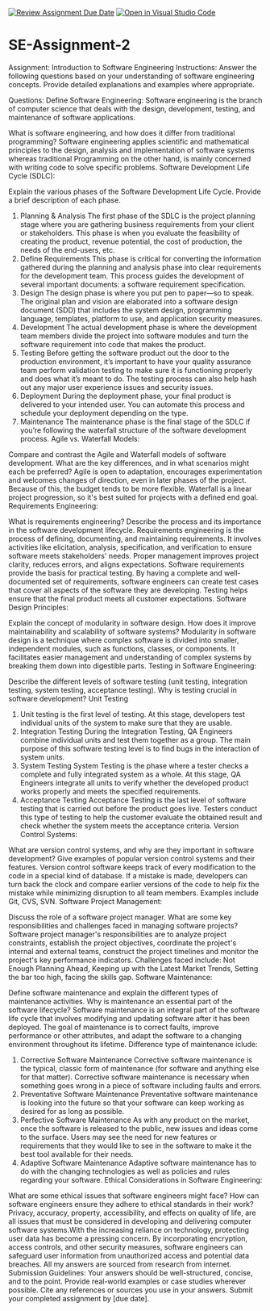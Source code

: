 [![Review Assignment Due Date](https://classroom.github.com/assets/deadline-readme-button-24ddc0f5d75046c5622901739e7c5dd533143b0c8e959d652212380cedb1ea36.svg)](https://classroom.github.com/a/-ucQIGTc)
[![Open in Visual Studio Code](https://classroom.github.com/assets/open-in-vscode-718a45dd9cf7e7f842a935f5ebbe5719a5e09af4491e668f4dbf3b35d5cca122.svg)](https://classroom.github.com/online_ide?assignment_repo_id=15223568&assignment_repo_type=AssignmentRepo)
# SE-Assignment-2
Assignment: Introduction to Software Engineering
Instructions:
Answer the following questions based on your understanding of software engineering concepts. Provide detailed explanations and examples where appropriate.

Questions:
Define Software Engineering:
Software engineering is the branch of computer science that deals with the design, development, testing, and maintenance of software applications. 

What is software engineering, and how does it differ from traditional programming?
Software engineering applies scientific and mathematical principles to the design, analysis and implementation of software systems whereas traditional Programming on the other hand, is mainly concerned with writing code to solve specific problems.
Software Development Life Cycle (SDLC):
 
Explain the various phases of the Software Development Life Cycle. Provide a brief description of each phase.
1. Planning & Analysis
The first phase of the SDLC is the project planning stage where you are gathering business requirements from your client or stakeholders. This phase is when you evaluate the feasibility of creating the product, revenue potential, the cost of production, the needs of the end-users, etc.
2. Define Requirements
This phase is critical for converting the information gathered during the planning and analysis phase into clear requirements for the development team. This process guides the development of several important documents: a software requirement specification.
3. Design
The design phase is where you put pen to paper—so to speak. The original plan and vision are elaborated into a software design document (SDD) that includes the system design, programming language, templates, platform to use, and application security measures. 
4. Development
The actual development phase is where the development team members divide the project into software modules and turn the software requirement into code that makes the product. 
5. Testing
Before getting the software product out the door to the production environment, it’s important to have your quality assurance team perform validation testing to make sure it is functioning properly and does what it’s meant to do. The testing process can also help hash out any major user experience issues and security issues. 
6. Deployment
During the deployment phase, your final product is delivered to your intended user. You can automate this process and schedule your deployment depending on the type.
7. Maintenance
The maintenance phase is the final stage of the SDLC if you’re following the waterfall structure of the software development process.
Agile vs. Waterfall Models:

Compare and contrast the Agile and Waterfall models of software development. What are the key differences, and in what scenarios might each be preferred?
Agile is open to adaptation, encourages experimentation and welcomes changes of direction, even in later phases of the project. Because of this, the budget tends to be more flexible. Waterfall is a linear project progression, so it's best suited for projects with a defined end goal.
Requirements Engineering:

What is requirements engineering? Describe the process and its importance in the software development lifecycle.
Requirements engineering is the process of defining, documenting, and maintaining requirements. It involves activities like elicitation, analysis, specification, and verification to ensure software meets stakeholders' needs. Proper management improves project clarity, reduces errors, and aligns expectations. Software requirements provide the basis for practical testing. By having a complete and well-documented set of requirements, software engineers can create test cases that cover all aspects of the software they are developing. Testing helps ensure that the final product meets all customer expectations.
Software Design Principles:

Explain the concept of modularity in software design. How does it improve maintainability and scalability of software systems?
Modularity in software design is a technique where complex software is divided into smaller, independent modules, such as functions, classes, or components. It facilitates easier management and understanding of complex systems by breaking them down into digestible parts.
Testing in Software Engineering:

Describe the different levels of software testing (unit testing, integration testing, system testing, acceptance testing). Why is testing crucial in software development?
Unit Testing
1. Unit testing is the first level of testing. At this stage, developers test individual units of the system to make sure that they are usable. 
2. Integration Testing
During the Integration Testing, QA Engineers combine individual units and test them together as a group. The main purpose of this software testing level is to find bugs in the interaction of system units.
3. System Testing
System Testing is the phase where a tester checks a complete and fully integrated system as a whole. At this stage, QA Engineers integrate all units to verify whether the developed product works properly and meets the specified requirements. 
4. Acceptance Testing
Acceptance Testing is the last level of software testing that is carried out before the product goes live. Testers conduct this type of testing to help the customer evaluate the obtained result and check whether the system meets the acceptance criteria. 
Version Control Systems:

What are version control systems, and why are they important in software development? Give examples of popular version control systems and their features.
Version control software keeps track of every modification to the code in a special kind of database. If a mistake is made, developers can turn back the clock and compare earlier versions of the code to help fix the mistake while minimizing disruption to all team members. Examples include Git, CVS, SVN.
Software Project Management:

Discuss the role of a software project manager. What are some key responsibilities and challenges faced in managing software projects?
Software project manager's responsibilities are to analyze project constraints, establish the project objectives, coordinate the project's internal and external teams, construct the project timelines and monitor the project's key performance indicators. Challenges faced include: Not Enough Planning Ahead, Keeping up with the Latest Market Trends, Setting the bar too high, facing the skills gap.
Software Maintenance:

Define software maintenance and explain the different types of maintenance activities. Why is maintenance an essential part of the software lifecycle?
Software maintenance is an integral part of the software life cycle that involves modifying and updating software after it has been deployed. The goal of maintenance is to correct faults, improve performance or other attributes, and adapt the software to a changing environment throughout its lifetime. Difference type of maintenance iclude: 
1. Corrective Software Maintenance
Corrective software maintenance is the typical, classic form of maintenance (for software and anything else for that matter). Corrective software maintenance is necessary when something goes wrong in a piece of software including faults and errors. 
2. Preventative Software Maintenance
Preventative software maintenance is looking into the future so that your software can keep working as desired for as long as possible. 
3. Perfective Software Maintenance
As with any product on the market, once the software is released to the public, new issues and ideas come to the surface. Users may see the need for new features or requirements that they would like to see in the software to make it the best tool available for their needs.
4. Adaptive Software Maintenance
Adaptive software maintenance has to do with the changing technologies as well as policies and rules regarding your software.
Ethical Considerations in Software Engineering:

What are some ethical issues that software engineers might face? How can software engineers ensure they adhere to ethical standards in their work?
Privacy, accuracy, property, accessibility, and effects on quality of life, are all issues that must be considered in developing and delivering computer software systems.With the increasing reliance on technology, protecting user data has become a pressing concern. By incorporating encryption, access controls, and other security measures, software engineers can safeguard user information from unauthorized access and potential data breaches.
All my answers are sourced from research from internet.
Submission Guidelines:
Your answers should be well-structured, concise, and to the point.
Provide real-world examples or case studies wherever possible.
Cite any references or sources you use in your answers.
Submit your completed assignment by [due date].
